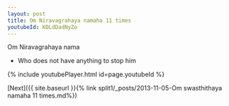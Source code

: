 ```yaml
---
layout: post
title: Om Niravagrahaya namaha 11 times
youtubeId: KDLdDadNyZo
---
```

 
 
Om Niravagrahaya nama 
 
 -  Who does not have anything to stop him 
 
  
 
  
 
 
 
 
 
 


{% include youtubePlayer.html id=page.youtubeId %}
 
[Next]({{ site.baseurl }}{% link  split1/_posts/2013-11-05-Om swasthithaya namaha 11 times.md%})
 
